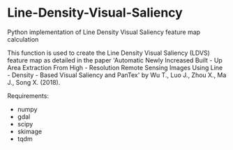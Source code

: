 # Line-Density-Visual-Saliency
Python implementation of Line Density Visual Saliency feature map calculation

This function is used to create the Line Density Visual Saliency (LDVS) feature map as detailed in the paper 
'Automatic Newly Increased Built - Up Area Extraction From High - Resolution Remote Sensing Images Using Line - Density - Based Visual 
Saliency and PanTex' by Wu T., Luo J., Zhou X., Ma J., Song X. (2018).

Requirements:
- numpy
- gdal
- scipy
- skimage
- tqdm
